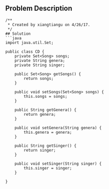 ## Problem Description
```
/**
 * Created by xiangtiangu on 4/26/17.
 */
## Solution
```java
import java.util.Set;

public class CD {
    private Set<Song> songs;
    private String genera;
    private String singer;

    public Set<Song> getSongs() {
        return songs;
    }

    public void setSongs(Set<Song> songs) {
        this.songs = songs;
    }

    public String getGenera() {
        return genera;
    }

    public void setGenera(String genera) {
        this.genera = genera;
    }

    public String getSinger() {
        return singer;
    }

    public void setSinger(String singer) {
        this.singer = singer;
    }

}
